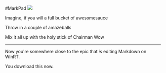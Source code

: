 #MarkPad![](http://code52.org/DownmarkerWPF/icon.png)Imagine, if you will a full bucket of awesomesauceThrow in a couple of amazeballsMix it all up with the holy stick of Chairman Wow---Now you're somewhere close to the epic that *is* editing Markdown on WinRT.You download this now.
